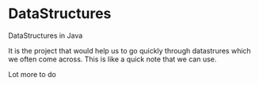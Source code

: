 DataStructures
==============

DataStructures in Java


It is the project that would help us to go quickly through datastrures which we often come across.
This is like a quick note that we can use.

Lot more to do
